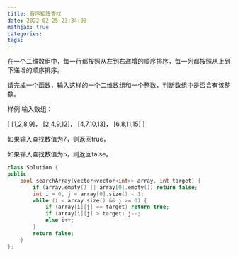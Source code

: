 ```yaml
---
title: 有序矩阵查找
date: 2022-02-25 23:34:03
mathjax: true
categories:
tags: 
---
```


在一个二维数组中，每一行都按照从左到右递增的顺序排序，每一列都按照从上到下递增的顺序排序。

请完成一个函数，输入这样的一个二维数组和一个整数，判断数组中是否含有该整数。

样例
输入数组：

[
[1,2,8,9]，
[2,4,9,12]，
[4,7,10,13]，
[6,8,11,15]
]

如果输入查找数值为7，则返回true，

如果输入查找数值为5，则返回false。

```cpp
class Solution {
public:
    bool searchArray(vector<vector<int>> array, int target) {
        if (array.empty() || array[0].empty()) return false;
        int i = 0, j = array[0].size() - 1;
        while (i < array.size() && j >= 0) {
            if (array[i][j] == target) return true;
            if (array[i][j] > target) j--;
            else i++;
        }
        return false;
    }
};
```
